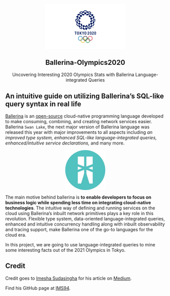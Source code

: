 <p align="center">
 <img width="50%" src="src/olympics.jpeg" align="center" alt="Olympic Games Tokyo 2020" />
 <h2 align="center">Ballerina-Olympics2020</h2>
 <p align="center">Uncovering Interesting 2020 Olympics Stats with Ballerina Language-integrated Queries</p>
</p>

## An intuitive guide on utilizing Ballerina’s SQL-like query syntax in real life

[Ballerina](https://ballerina.io/) is an [open-source](https://github.com/ballerina-platform/ballerina-lang) cloud-native programming language developed to make consuming, combining, and creating network services easier. Ballerina `Swan Lake`, the next major version of Ballerina language was released this year with major improvements to all aspects including *an improved type system, enhanced SQL-like language-integrated queries, enhanced/intuitive service declarations,* and many more.

<p align="center">
 <img width="25%" src="src/ballerina.jpeg" align="center" alt="Ballerina Lang Logo" />
</p>

The main motive behind ballerina is **to enable developers to focus on business logic while spending less time on integrating cloud-native technologies**. The intuitive way of defining and running services on the cloud using Ballerina’s inbuilt network primitives plays a key role in this revolution. Flexible type system, data-oriented language-integrated queries, enhanced and intuitive concurrency handling along with inbuilt observability and tracing support, make Ballerina one of the go-to languages for the cloud era.

In this project, we are going to use language-integrated queries to mine some interesting facts out of the 2021 Olympics in Tokyo.

## Credit

Credit goes to [Imesha Sudasingha](https://loneidealist.medium.com/) for his article on [Medium](https://medium.com/geekculture/uncovering-interesting-2020-olympics-stats-with-ballerina-language-integrated-queries-7d5d0995b112).

Find his GitHub page at [IMS94](https://github.com/IMS94).